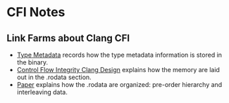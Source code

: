# CFI Notes

## Link Farms about Clang CFI

- [Type Metadata](https://llvm.org/docs/TypeMetadata.html) records how the type metadata information is stored in the binary.
- [Control Flow Integrity Clang Design](https://clang.llvm.org/docs/ControlFlowIntegrityDesign.html) explains how the memory are laid out in the .rodata section.
- [Paper](https://cseweb.ucsd.edu/~lerner/papers/ivtbl-ndss16.pdf) explains how the .rodata are organized: pre-order hierarchy and interleaving data.
